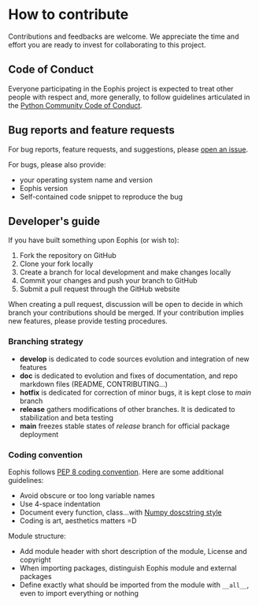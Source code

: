 # How to contribute

Contributions and feedbacks are welcome. We appreciate the time and effort you are ready to invest for collaborating to this project.


## Code of Conduct

Everyone participating in the Eophis project is expected to treat other people with respect and, more generally, to follow guidelines articulated in the [Python Community Code of Conduct](https://policies.python.org/python.org/code-of-conduct/).


## Bug reports and feature requests

For bug reports, feature requests, and suggestions, please [open an issue](https://github.com/meom-group/eophis/issues).

For bugs, please also provide:

- your operating system name and version
- Eophis version
- Self-contained code snippet to reproduce the bug


## Developer's guide

If you have built something upon Eophis (or wish to):

1. Fork the repository on GitHub
2. Clone your fork locally
3. Create a branch for local development and make changes locally
4. Commit your changes and push your branch to GitHub
5. Submit a pull request through the GitHub website

When creating a pull request, discussion will be open to decide in which branch your contributions should be merged. If your contribution implies new features, please provide testing procedures.

### Branching strategy

- **develop** is dedicated to code sources evolution and integration of new features
- **doc** is dedicated to evolution and fixes of documentation, and repo markdown files (README, CONTRIBUTING…)
- **hotfix** is dedicated for correction of minor bugs, it is kept close to *main* branch
- **release** gathers modifications of other branches. It is dedicated to stabilization and beta testing
- **main** freezes stable states of *release* branch for official package deployment

### Coding convention

Eophis follows [PEP 8 coding convention](https://peps.python.org/pep-0008/). Here are some additional guidelines:

- Avoid obscure or too long variable names
- Use 4-space indentation
- Document every function, class...with [Numpy doscstring style](https://numpydoc.readthedocs.io/en/latest/format.html)
- Coding is art, aesthetics matters =D

Module structure:

- Add module header with short description of the module, License and copyright
- When importing packages, distinguish Eophis module and external packages
- Define exactly what should be imported from the module with ``__all__``, even to import everything or nothing
